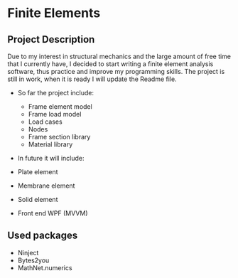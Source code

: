 #   Finite Elements

##   Project Description

Due to my interest in structural mechanics and the large amount of free time that I currently have, I decided to start writing a finite element analysis software, thus practice and improve my programming skills. The project is still in work, when it is ready I will update the Readme file.

- So far the project include:

  - Frame element model
  - Frame load model
  - Load cases
  - Nodes
  - Frame section library
  - Material library

 - In future it will include:

  - Plate element
  - Membrane element
  - Solid element
  - Front end WPF (MVVM)

## Used packages

- Ninject
- Bytes2you
- MathNet.numerics